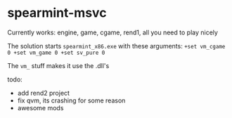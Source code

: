 # spearmint-msvc

Currently works: engine, game, cgame, rend1, all you need to play nicely

The solution starts `spearmint_x86.exe` with these arguments: `+set vm_cgame 0 +set vm_game 0 +set sv_pure 0`

The `vm_` stuff makes it use the .dll's

todo:
 * add rend2 project
 * fix qvm, its crashing for some reason
 * awesome mods
